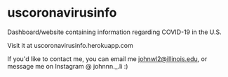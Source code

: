 # uscoronavirusinfo

Dashboard/website containing information regarding COVID-19 in the U.S.

Visit it at uscoronavirusinfo.herokuapp.com

If you'd like to contact me, you can email me johnwl2@illinois.edu, or message me on Instagram @ johnnn._.li :)
